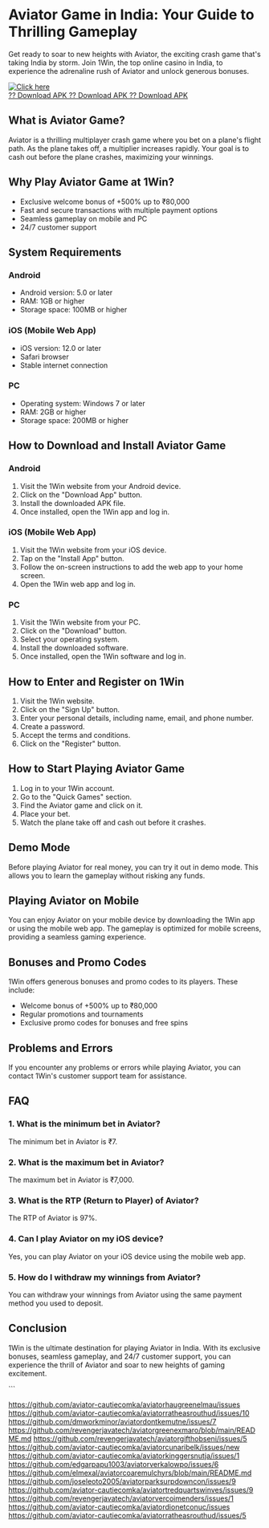 

# Aviator Game in India: Your Guide to Thrilling Gameplay

Get ready to soar to new heights with Aviator, the exciting crash game
that\'s taking India by storm. Join 1Win, the top online casino in
India, to experience the adrenaline rush of Aviator and unlock generous
bonuses.

[![Click
here](https://readscoops.com/wp-content/uploads/2023/03/Readscoop-aviator-1-1.jpg)](https://traff.sbs/deff)\
[?? Download APK ?? Download APK ?? Download
APK](https://traff.sbs/deff)




## What is Aviator Game?

Aviator is a thrilling multiplayer crash game where you bet on a
plane\'s flight path. As the plane takes off, a multiplier increases
rapidly. Your goal is to cash out before the plane crashes, maximizing
your winnings.

## Why Play Aviator Game at 1Win?

-   Exclusive welcome bonus of +500% up to ₹80,000
-   Fast and secure transactions with multiple payment options
-   Seamless gameplay on mobile and PC
-   24/7 customer support

## System Requirements

### Android

-   Android version: 5.0 or later
-   RAM: 1GB or higher
-   Storage space: 100MB or higher

### iOS (Mobile Web App)

-   iOS version: 12.0 or later
-   Safari browser
-   Stable internet connection

### PC

-   Operating system: Windows 7 or later
-   RAM: 2GB or higher
-   Storage space: 200MB or higher

## How to Download and Install Aviator Game

### Android

1.  Visit the 1Win website from your Android device.
2.  Click on the "Download App" button.
3.  Install the downloaded APK file.
4.  Once installed, open the 1Win app and log in.

### iOS (Mobile Web App)

1.  Visit the 1Win website from your iOS device.
2.  Tap on the "Install App" button.
3.  Follow the on-screen instructions to add the web app to your home
    screen.
4.  Open the 1Win web app and log in.

### PC

1.  Visit the 1Win website from your PC.
2.  Click on the "Download" button.
3.  Select your operating system.
4.  Install the downloaded software.
5.  Once installed, open the 1Win software and log in.

## How to Enter and Register on 1Win

1.  Visit the 1Win website.
2.  Click on the "Sign Up" button.
3.  Enter your personal details, including name, email, and phone
    number.
4.  Create a password.
5.  Accept the terms and conditions.
6.  Click on the "Register" button.

## How to Start Playing Aviator Game

1.  Log in to your 1Win account.
2.  Go to the "Quick Games" section.
3.  Find the Aviator game and click on it.
4.  Place your bet.
5.  Watch the plane take off and cash out before it crashes.

## Demo Mode

Before playing Aviator for real money, you can try it out in demo mode.
This allows you to learn the gameplay without risking any funds.

## Playing Aviator on Mobile

You can enjoy Aviator on your mobile device by downloading the 1Win app
or using the mobile web app. The gameplay is optimized for mobile
screens, providing a seamless gaming experience.

## Bonuses and Promo Codes

1Win offers generous bonuses and promo codes to its players. These
include:

-   Welcome bonus of +500% up to ₹80,000
-   Regular promotions and tournaments
-   Exclusive promo codes for bonuses and free spins

## Problems and Errors

If you encounter any problems or errors while playing Aviator, you can
contact 1Win\'s customer support team for assistance.

## FAQ

### 1. What is the minimum bet in Aviator?

The minimum bet in Aviator is ₹7.

### 2. What is the maximum bet in Aviator?

The maximum bet in Aviator is ₹7,000.

### 3. What is the RTP (Return to Player) of Aviator?

The RTP of Aviator is 97%.

### 4. Can I play Aviator on my iOS device?

Yes, you can play Aviator on your iOS device using the mobile web app.

### 5. How do I withdraw my winnings from Aviator?

You can withdraw your winnings from Aviator using the same payment
method you used to deposit.

## Conclusion

1Win is the ultimate destination for playing Aviator in India. With its
exclusive bonuses, seamless gameplay, and 24/7 customer support, you can
experience the thrill of Aviator and soar to new heights of gaming
excitement.

\`\`\`

https://github.com/aviator-cautiecomka/aviatorhaugreenelmau/issues
https://github.com/aviator-cautiecomka/aviatorratheasrouthud/issues/10
https://github.com/dmworkminor/aviatordontkemutne/issues/7
https://github.com/revengerjavatech/aviatorgreenexmaro/blob/main/README.md
https://github.com/revengerjavatech/aviatorgifthobseni/issues/5
https://github.com/aviator-cautiecomka/aviatorcunaribelk/issues/new
https://github.com/aviator-cautiecomka/aviatorkinggersnutja/issues/1
https://github.com/edgarpapu1003/aviatorverkalowpo/issues/6
https://github.com/elmexal/aviatorcoaremulchyrs/blob/main/README.md
https://github.com/joseleoto2005/aviatorparksurpdowncon/issues/9
https://github.com/aviator-cautiecomka/aviatortredquartswinves/issues/9
https://github.com/revengerjavatech/aviatorvercoimenders/issues/1
https://github.com/aviator-cautiecomka/aviatordionetconuc/issues
https://github.com/aviator-cautiecomka/aviatorratheasrouthud/issues/5
